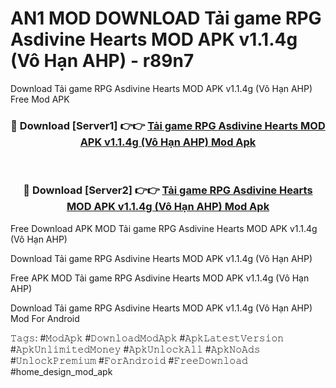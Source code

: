 # AN1 MOD DOWNLOAD Tải game RPG Asdivine Hearts MOD APK v1.1.4g (Vô Hạn AHP) - r89n7
Download Tải game RPG Asdivine Hearts MOD APK v1.1.4g (Vô Hạn AHP) Free Mod APK

<div align="center">
<h3>🔴 Download [Server1] 👉👉 <a href="https://apk-comot.site?title=Tải_game_RPG_Asdivine_Hearts_MOD_APK_v1.1.4g_(Vô_Hạn_AHP)">Tải game RPG Asdivine Hearts MOD APK v1.1.4g (Vô Hạn AHP) Mod Apk</a></h3><br>

<h3>🔴 Download [Server2] 👉👉 <a href="https://apk-comot.site?title=Tải_game_RPG_Asdivine_Hearts_MOD_APK_v1.1.4g_(Vô_Hạn_AHP)">Tải game RPG Asdivine Hearts MOD APK v1.1.4g (Vô Hạn AHP) Mod Apk</a></h3>
</div>


Free Download APK MOD Tải game RPG Asdivine Hearts MOD APK v1.1.4g (Vô Hạn AHP)

Download Tải game RPG Asdivine Hearts MOD APK v1.1.4g (Vô Hạn AHP) 

Free APK MOD Tải game RPG Asdivine Hearts MOD APK v1.1.4g (Vô Hạn AHP) 

Download Tải game RPG Asdivine Hearts MOD APK v1.1.4g (Vô Hạn AHP) Mod For Android

𝚃𝚊𝚐𝚜: #𝙼𝚘𝚍𝙰𝚙𝚔 #𝙳𝚘𝚠𝚗𝚕𝚘𝚊𝚍𝙼𝚘𝚍𝙰𝚙𝚔 #𝙰𝚙𝚔𝙻𝚊𝚝𝚎𝚜𝚝𝚅𝚎𝚛𝚜𝚒𝚘𝚗 #𝙰𝚙𝚔𝚄𝚗𝚕𝚒𝚖𝚒𝚝𝚎𝚍𝙼𝚘𝚗𝚎𝚢 #𝙰𝚙𝚔𝚄𝚗𝚕𝚘𝚌𝚔𝙰𝚕𝚕 #𝙰𝚙𝚔𝙽𝚘𝙰𝚍𝚜 #𝚄𝚗𝚕𝚘𝚌𝚔𝙿𝚛𝚎𝚖𝚒𝚞𝚖 #𝙵𝚘𝚛𝙰𝚗𝚍𝚛𝚘𝚒𝚍 #𝙵𝚛𝚎𝚎𝙳𝚘𝚠𝚗𝚕𝚘𝚊𝚍 #home_design_mod_apk